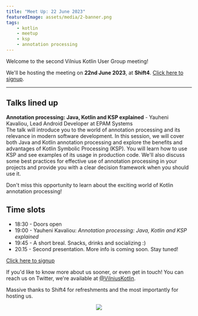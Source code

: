 ```yaml
---
title: "Meet Up: 22 June 2023"
featuredImage: assets/media/2-banner.png
tags:
    - kotlin
    - meetup
    - ksp
    - annotation processing
---
```


Welcome to the second Vilnius Kotlin User Group meeting!

We'll be hosting the meeting on **22nd June 2023**, at **Shift4**. [Click here to signup](https://ti.to/vilnius-kotlin-user-group/vilnius-kug-meetup-2?source=website).

---

Talks lined up
---

**Annotation processing: Java, Kotlin and KSP explained** - Yauheni Kavaliou, Lead Android Developer at EPAM Systems        
The talk will introduce you to the world of annotation processing and its relevance in modern software development. In this session, we will cover both Java and Kotlin annotation processing and explore the benefits and advantages of Kotlin Symbolic Processing (KSP). You will learn how to use KSP and see examples of its usage in production code. We'll also discuss some best practices for effective use of annotation processing in your projects and provide you with a clear decision framework when you should use it.

Don't miss this opportunity to learn about the exciting world of Kotlin annotation processing!

Time slots
---

- 18:30 - Doors open
- 19:00 - Yauheni Kavaliou: *Annotation processing: Java, Kotlin and KSP explained*
- 19:45 - A short breal. Snacks, drinks and socializing :)
- 20.15 - Second presentation. More info is coming soon. Stay tuned!

[Click here to signup](https://ti.to/vilnius-kotlin-user-group/vilnius-kug-meetup-2?source=website)

If you'd like to know more about us sooner, or even get in touch! You can reach us on Twitter, we're available at [@VilniusKotlin](https://twitter.com/vilniuskotlin).

Massive thanks to Shift4 for refreshments and the most importantly for hosting us.

<p align="center">
  <img src="/assets/media/Shift4_Logo_2021.png" />
</p>